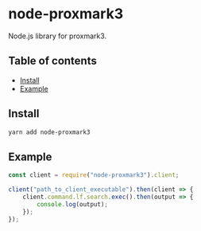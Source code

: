 # node-proxmark3

Node.js library for proxmark3.

## Table of contents

<!-- vim-markdown-toc GFM -->

* [Install](#install)
* [Example](#example)

<!-- vim-markdown-toc -->

## Install

```bash
yarn add node-proxmark3
```

## Example

```javascript
const client = require("node-proxmark3").client;

client("path_to_client_executable").then(client => {
	client.command.lf.search.exec().then(output => {
		console.log(output);
	});
});
```

